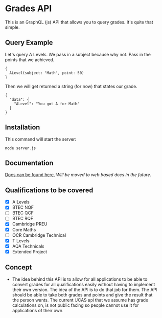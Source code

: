 # Grades API

This is an GraphQL (js) API that allows you to query grades. It's quite that simple.

## Query Example

Let's query A Levels. We pass in a subject because why not. Pass in the points that we achieved.

```
{
  ALevel(subject: "Math", point: 50)
}
```

Then we will get returned a string (for now) that states our grade.

```
{
  "data": {
    "ALevel": "You got A for Math"
  }
}
```

## Installation

This command will start the server:

```shell
node server.js
```

## Documentation

[Docs can be found here.](https://github.com/WillTheDeveloper/GradesAPI/wiki/Documentation) *Will be moved to web based docs in the future.*

## Qualifications to be covered

- [X] A Levels
- [X] BTEC NQF
- [ ] BTEC QCF
- [ ] BTEC RQF
- [X] Cambridge PREU
- [X] Core Maths
- [ ] OCR Cambridge Technical
- [X] T Levels
- [X] AQA Technicals
- [X] Extended Project

## Concept

- The idea behind this API is to allow for all applications to be able to convert grades for all qualifications easily without having to implement their own version. The idea of the API is to do that job for them. The API should be able to take both grades and points and give the result that the person wants. The current UCAS api that we assume has grade calculations on, is not public facing so people cannot use it for applications of their own.
